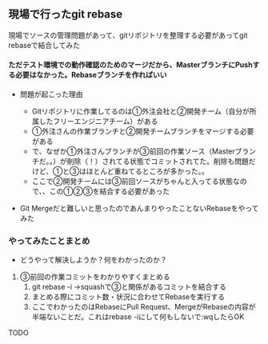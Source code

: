 ## 現場で行ったgit rebase

現場でソースの管理問題があって、gitリポジトリを整理する必要があってgit rebaseで結合してみた

#### ただテスト環境での動作確認のためのマージだから、MasterブランチにPushする必要はなかった。Rebaseブランチを作ればいい

* 問題が起こった理由
   * Gitリポジトリに作業してるのは①外注会社と②開発チーム（自分が所属したフリーエンジニアチーム）がある
   * ①外注さんの作業ブランチと②開発チームブランチをマージする必要がある
   * で、なぜか①外注さんブランチが③前回の作業ソース（Masterブランチだ。。）が削除（！）されてる状態でコミットされてた。削除も問題だけど、①と③はほとんど重ねてるところが多かった。。
   * ここで②開発チームには③前回ソースがちゃんと入ってる状態なので、、この①②③を結合する必要があった

* Git Mergeだと難しいと思ったのであんまりやったことないRebaseをやってみた

### やってみたことまとめ

* どうやって解決しようか？何をわかったのか？

1. ③前回の作業コミットをわかりやすくまとめる
   1. git rebase -i →squashで③と関係があるコミットを結合する
   2. まとめる際にコミット数・状況に合わせてRebaseを実行する
   3. ここでわかったのはRebaseにPull Request、MergeがRebaseの内容が半端ないことだ。これはrebase -iにして何もしないで:wqしたらOK

TODO
